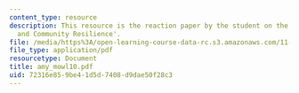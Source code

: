 ```yaml
---
content_type: resource
description: This resource is the reaction paper by the student on the topic 'Governance
  and Community Resilience'.
file: /media/https%3A/open-learning-course-data-rc.s3.amazonaws.com/11-941-disaster-vulnerability-and-resilience-spring-2005/72316e859be41d5d7408d9dae50f28c3_amy_mowl10.pdf
file_type: application/pdf
resourcetype: Document
title: amy_mowl10.pdf
uid: 72316e85-9be4-1d5d-7408-d9dae50f28c3
---
```

